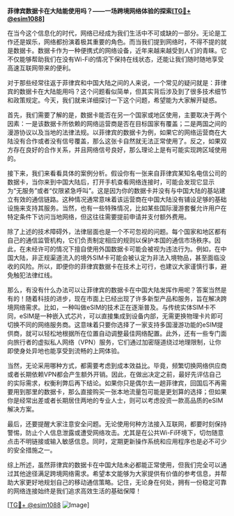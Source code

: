 **菲律宾数据卡在大陆能使用吗？——一场跨境网络体验的探索[[TG💪+ @esim1088](https://t.me/s/esim1088)]**

在当今这个信息化的时代，网络已经成为我们生活中不可或缺的一部分。无论是工作还是娱乐，网络都扮演着极其重要的角色。而当我们提到网络时，不得不提的就是数据卡。数据卡作为一种便携式的网络设备，近年来越来越受到人们的青睐。它不仅能够帮助我们在没有Wi-Fi的情况下保持在线状态，还能让我们随时随地享受高速互联网带来的便利。

对于那些经常往返于菲律宾和中国大陆之间的人来说，一个常见的疑问就是：菲律宾的数据卡在大陆能用吗？这个问题看似简单，但其实背后涉及到了很多技术细节和政策规定。今天，我们就来详细探讨一下这个问题，希望能为大家解开疑惑。

首先，我们需要了解的是，数据卡能否在另一个国家或地区使用，主要取决于两个因素：一是该数据卡所依赖的网络运营商是否在目标国家有覆盖；二是两国之间的漫游协议以及当地的法律法规。以菲律宾的数据卡为例，如果它的网络运营商在大陆没有合作或者没有信号覆盖，那么这张卡自然就无法正常使用了。反之，如果双方存在良好的合作关系，并且网络信号良好，那么理论上是有可能实现跨区域使用的。

接下来，我们来看看具体的案例分析。假设你有一张来自菲律宾某知名电信公司的数据卡，当你来到中国大陆后，打开手机查看网络连接时，可能会发现它显示为“无服务”或者“仅限紧急呼叫”。这是因为你的数据卡并没有与中国大陆的基站建立有效的通信链路。这种情况通常意味着该运营商在中国大陆没有铺设足够的基础设施来支持其服务。当然，也有一些特殊情况，比如某些国际漫游套餐允许用户在特定条件下访问当地网络，但这往往需要提前申请并支付额外费用。

除了上述的技术障碍外，法律层面也是一个不可忽视的问题。每个国家和地区都有自己的通信监管机构，它们负责制定相应的规则以保护本国的通信市场秩序。因此，在未经许可的情况下擅自使用外国数据卡可能会被视为违法行为。例如，在中国大陆，非正规渠道流入的境外SIM卡可能会被认定为非法入境物品，甚至面临没收的风险。所以，即便你的菲律宾数据卡在技术上可行，也建议大家谨慎行事，避免触犯法律红线。

那么，有没有什么办法可以让菲律宾的数据卡在中国大陆发挥作用呢？答案当然是有的！随着科技的进步，现在市面上已经出现了许多新型产品和服务，旨在解决跨境网络需求。比如，一种叫做eSIM的技术正在逐渐普及。与传统实体SIM卡不同，eSIM是一种嵌入式芯片，可以直接集成到设备内部，无需更换物理卡片即可切换不同的网络服务商。这意味着只要你选择了一家支持多国漫游功能的eSIM提供商，就可以轻松地根据所在位置自动调整最佳网络配置。此外，还有一些专门面向旅行者的虚拟私人网络（VPN）服务，它们通过加密隧道绕过地理限制，让你即使身处异地也能享受到流畅的上网体验。

当然，无论采用哪种方式，都需要考虑到成本效益比。毕竟，频繁切换网络供应商或者长期依赖VPN都会产生额外开销。因此，在做出决定之前，最好先评估自己的实际需求，权衡利弊后再下结论。如果你只是偶尔去一趟菲律宾，回国后不再需要用到那里的数据卡，那么直接购买一张本地流量包可能是更划算的选择；但如果你是经常出差或者长期居住两地的专业人士，则可以考虑投资一款高品质的eSIM解决方案。

最后，还要提醒大家注意安全问题。无论使用何种方法接入互联网，都要时刻保持警惕，防止个人信息泄露或遭受网络攻击。尤其是在公共Wi-Fi环境下，切勿随意点击不明链接或输入敏感信息。同时，定期更新操作系统和应用程序也是必不可少的安全措施之一。

综上所述，虽然菲律宾的数据卡在中国大陆未必都能正常使用，但我们完全可以通过其他途径满足跨境网络需求。希望本文能够为大家提供有价值的参考信息，并帮助大家更好地规划自己的移动通信策略。记住，无论身在何处，拥有一份稳定可靠的网络连接始终是我们追求高效生活的基础保障！

[[TG💪+ @esim1088](https://t.me/s/esim1088) ![Image](https://i.postimg.cc/4NQfJmqS/Snipaste-2025-05-13-00-14-12.png)]